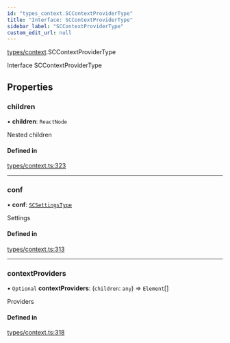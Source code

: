 ```yaml
---
id: "types_context.SCContextProviderType"
title: "Interface: SCContextProviderType"
sidebar_label: "SCContextProviderType"
custom_edit_url: null
---
```


[types/context](../modules/types_context).SCContextProviderType

Interface SCContextProviderType

## Properties

### children

• **children**: `ReactNode`

Nested children

#### Defined in

[types/context.ts:323](https://github.com/selfcommunity/community-ui/blob/7897031/packages/sc-core/src/types/context.ts#L323)

___

### conf

• **conf**: [`SCSettingsType`](types_context.SCSettingsType)

Settings

#### Defined in

[types/context.ts:313](https://github.com/selfcommunity/community-ui/blob/7897031/packages/sc-core/src/types/context.ts#L313)

___

### contextProviders

• `Optional` **contextProviders**: (`children`: `any`) => `Element`[]

Providers

#### Defined in

[types/context.ts:318](https://github.com/selfcommunity/community-ui/blob/7897031/packages/sc-core/src/types/context.ts#L318)
